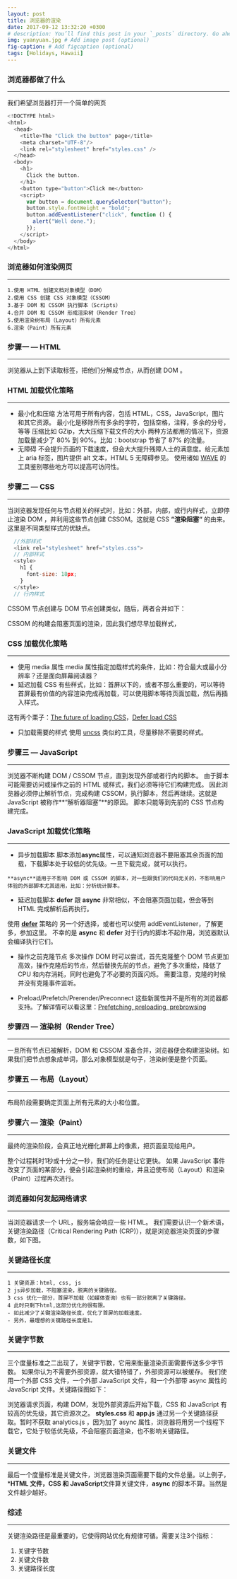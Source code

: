 ```yaml
---
layout: post
title: 浏览器的渲染
date: 2017-09-12 13:32:20 +0300
# description: You’ll find this post in your `_posts` directory. Go ahead and edit it and re-build the site to see your changes. # Add post description (optional)
img: yuanyuan.jpg # Add image post (optional)
fig-caption: # Add figcaption (optional)
tags: [Holidays, Hawaii]
---
```


### 浏览器都做了什么
----
  我们希望浏览器打开一个简单的网页

```js
<!DOCTYPE html>
<html>
  <head>
    <title>The "Click the button" page</title>
    <meta charset="UTF-8"/>
    <link rel="stylesheet" href="styles.css" />
  </head>
  <body>
    <h1>
      Click the button.
    </h1>
    <button type="button">Click me</button>
    <script>
      var button = document.querySelector("button");
      button.style.fontWeight = "bold";
      button.addEventListener("click", function () {
        alert("Well done.");
      });
    </script>
  </body>
</html>
```

### 浏览器如何渲染网页
-----

    1.使用 HTML 创建文档对象模型（DOM）
    2.使用 CSS 创建 CSS 对象模型（CSSOM）
    3.基于 DOM 和 CSSOM 执行脚本（Scripts）
    4.合并 DOM 和 CSSOM 形成渲染树（Render Tree）
    5.使用渲染树布局（Layout）所有元素
    6.渲染（Paint）所有元素

<!-- ![image]({{site.baseurl}}/assets/img/fe-liu-2.png) -->

### 步骤一 — HTML
-----

浏览器从上到下读取标签，把他们分解成节点，从而创建 DOM 。

<!-- ![image]({{site.baseurl}}/assets/img/fe-liu-1.png) -->

### HTML 加载优化策略
-----

  - 最小化和压缩
    方法可用于所有内容，包括 HTML，CSS，JavaScript，图片和其它资源。
    最小化是移除所有多余的字符，包括空格，注释，多余的分号，等等
    压缩比如 GZip，大大压缩下载文件的大小
    两种方法都用的情况下，资源加载量减少了 80% 到 90%。比如：bootstrap 节省了 87% 的流量。
  - 无障碍
    不会提升页面的下载速度，但会大大提升残障人士的满意度。给元素加上 aria 标签，图片提供 alt 文本，HTML 5 无障碍参见。
    使用诸如 [WAVE](http://wave.webaim.org/) 的工具鉴别哪些地方可以提高可访问性。

### 步骤二 — CSS
-----

  当浏览器发现任何与节点相关的样式时，比如：外部，内部，或行内样式，立即停止渲染 DOM ，并利用这些节点创建 CSSOM。这就是 CSS **“渲染阻塞“** 的由来。这里是不同类型样式的优缺点。
  ```js
    //外部样式
    <link rel="stylesheet" href="styles.css">
    // 内部样式
    <style>
      h1 {
        font-size: 18px;
      }
    </style>
    // 行内样式
  ```
  CSSOM 节点创建与 DOM 节点创建类似，随后，两者合并如下：
<!-- ![image]({{site.baseurl}}/assets/img/fe-liu-3.png) -->
CSSOM 的构建会阻塞页面的渲染，因此我们想尽早加载样式，

### CSS 加载优化策略
-----

  - 使用 media 属性
media 属性指定加载样式的条件，比如：符合最大或最小分辨率？还是面向屏幕阅读器？
  - 延迟加载 CSS
有些样式，比如：首屏以下的，或者不那么重要的，可以等待首屏最有价值的内容渲染完成再加载，可以使用脚本等待页面加载，然后再插入样式。

这有两个栗子：[The future of loading CSS](https://jakearchibald.com/2016/link-in-body/)，[Defer load CSS](https://www.giftofspeed.com/defer-loading-css/)

  - 只加载需要的样式
使用 [uncss](https://github.com/giakki/uncss) 类似的工具，尽量移除不需要的样式。


### 步骤三 — JavaScript
-----

浏览器不断构建 DOM / CSSOM 节点，直到发现外部或者行内的脚本。
由于脚本可能需要访问或操作之前的 HTML 或样式，我们必须等待它们构建完成。
因此浏览器必须停止解析节点，完成构建 CSSOM，执行脚本，然后再继续。这就是 JavaScript 被称作**“解析器阻塞”**的原因。
脚本只能等到先前的 CSS 节点构建完成。
<!-- ![image]({{site.baseurl}}/assets/img/fe-liu-4.png) -->


### JavaScript 加载优化策略
-----
  - 异步加载脚本
    脚本添加**async**属性，可以通知浏览器不要阻塞其余页面的加载，下载脚本处于较低的优先级。一旦下载完成，就可以执行。
<!-- ![image]({{site.baseurl}}/assets/img/fe-liu-5.png) -->
    **async**适用于不影响 DOM 或 CSSOM 的脚本，对一些跟我们的代码无关的，不影响用户体验的外部脚本尤其适用，比如：分析统计脚本。

  - 延迟加载脚本
    **defer** 跟 **async** 非常相似，不会阻塞页面加载，但会等到 HTML 完成解析后再执行。
<!-- ![image]({{site.baseurl}}/assets/img/fe-liu-6.png)s -->
使用 **[defer](https://varvy.com/pagespeed/defer-loading-javascript.html)** 策略的 另一个好选择，或者也可以使用 addEventListener，了解更多，参加这里。
不幸的是 **async** 和 **defer** 对于行内的脚本不起作用，浏览器默认会编译执行它们。
  - 操作之前克隆节点
多次操作 DOM 时可以尝试，首先克隆整个 DOM 节点更加高效，操作克隆后的节点，然后替换先前的节点，避免了多次重绘，降低了 CPU 和内存消耗，同时也避免了不必要的页面闪烁。
需要注意，克隆的时候并没有克隆事件监听。

  - Preload/Prefetch/Prerender/Preconnect
这些新属性并不是所有的浏览器都支持。了解详情可以看这里：[Prefetching, preloading, prebrowsing](https://css-tricks.com/prefetching-preloading-prebrowsing/)

### 步骤四 — 渲染树（Render Tree）
----
一旦所有节点已被解析，DOM 和 CSSOM 准备合并，浏览器便会构建渲染树。如果我们把节点想象成单词，那么对象模型就是句子，渲染树便是整个页面。

<!-- ![image]({{site.baseurl}}/assets/img/fe-liu-7.png) -->

### 步骤五 — 布局（Layout）
----
布局阶段需要确定页面上所有元素的大小和位置。
<!-- ![image]({{site.baseurl}}/assets/img/fe-liu-8.png) -->

### 步骤六 — 渲染（Paint）
----
最终的渲染阶段，会真正地光栅化屏幕上的像素，把页面呈现给用户。
<!-- ![image]({{site.baseurl}}/assets/img/fe-liu-9.png) -->
整个过程耗时1秒或十分之一秒，我们的任务是让它更快。
如果 JavaScript 事件改变了页面的某部分，便会引起渲染树的重绘，并且迫使布局（Layout）和渲染（Paint）过程再次进行。

### 浏览器如何发起网络请求
----
当浏览器请求一个 URL，服务端会响应一些 HTML。
我们需要认识一个新术语，关键渲染路径（Critical Rendering Path (CRP)），就是浏览器渲染页面的步骤数，如下图。

<!-- ![image]({{site.baseurl}}/assets/img/fe-liu-10.png) -->

### 关键路径长度
----

    1 关键资源：html, css, js
    2 js异步加载，不阻塞渲染，脱离的关键路径。
    3 css 优化一部分，首屏不加载（如媒体查询）也有一部分脱离了关键路径。
    4 此时只剩下html,这部分优化的很有限。
    - 如此减少了关键渲染路径长度，优化了首屏的加载速度。
    - 另外，最理想的关键路径长度是1。



### 关键字节数
----
三个度量标准之二出现了，关键字节数，它用来衡量渲染页面需要传送多少字节数。
如果你认为不需要外部资源，就大错特错了，外部资源可以被缓存。
我们使用一个外部 CSS 文件，一个外部 JavaScript 文件，和一个外部带 async 属性的 JavaScript 文件。关键路径图如下：

<!-- ![image]({{site.baseurl}}/assets/img/fe-liu-12.png) -->
浏览器请求页面，构建 DOM，发现外部资源后开始下载，CSS 和 JavaScript 有较高的优先级，其它资源次之。
**styles.css** 和 **app.js** 通过另一个关键路径获取。暂时不获取 analytics.js ，因为加了 async 属性，浏览器将用另一个线程下载它，它处于较低优先级，不会阻塞页面渲染，也不影响关键路径。

### 关键文件
----
最后一个度量标准是关键文件，浏览器渲染页面需要下载的文件总量。以上例子，***HTML 文件，CSS 和 JavaScript**文件算关键文件，**async** 的脚本不算。当然是文件越少越好。

### 综述
----
关键渲染路径是最重要的，它使得网站优化有规律可循。需要关注3个指标：
1. 关键字节数
2. 关键文件数
3. 关键路径长度









